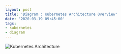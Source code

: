 ```yaml
---
layout: post
title: 'Diagram : Kubernetes Architecture Overview'
date: '2020-03-19 09:45:00'
tags:
- kubernetes
- diagram
---
```


![Kubernetes Architecture](https://storage.cloud.google.com/asia-southeast1-rizkidoank-assets/images/kubernetes-architecture.jpg?authuser=1)
